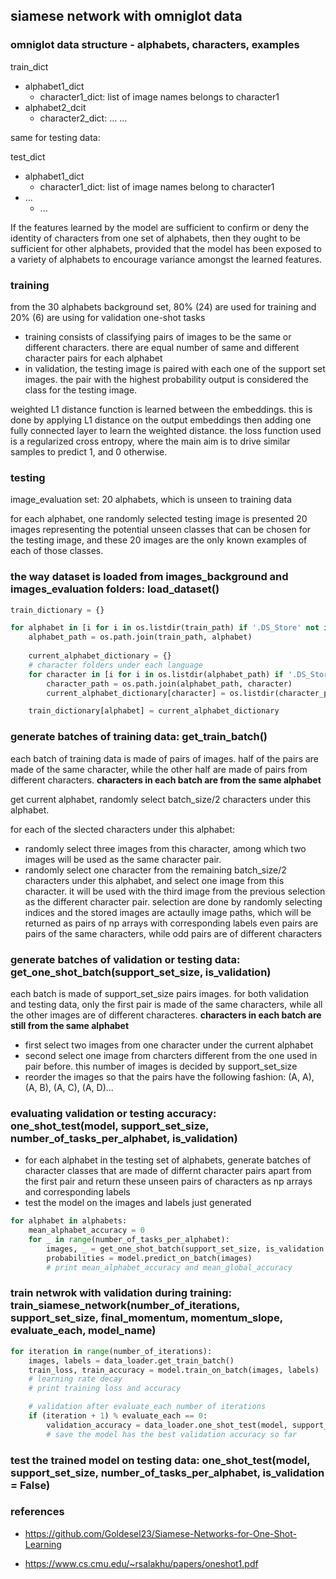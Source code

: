 ## siamese network with omniglot data 



### omniglot data structure - alphabets, characters, examples 

train_dict
  - alphabet1_dict
    - character1_dict: list of image names belongs to character1
  - alphabet2_dcit
    - character2_dict: ...
    ...

same for testing data:

test_dict
  - alphabet1_dict 
    - character1_dict: list of image names belong to character1
  - ...
    - ...

If the features learned by the model are sufficient to confirm or deny the identity of characters from one set of alphabets, then they ought to be sufficient for other alphabets, provided that the model has been exposed to a variety of alphabets to encourage variance amongst the learned features.



### training
from the 30 alphabets background set, 80% (24) are used for training and 20% (6) are using for validation one-shot tasks

- training consists of classifying pairs of images to be the same or different characters. there are equal number of same and different character pairs for each alphabet
- in validation, the testing image is paired with each one of the support set images. the pair with the highest probability output is considered the class for the testing image.

weighted L1 distance function is learned between the embeddings. this is done by applying L1 distance on the output embeddings then adding one fully connected layer to learn the weighted distance. the loss function used is a regularized cross entropy, where the main aim is to drive similar samples to predict 1, and 0 otherwise. 



### testing
image_evaluation set: 20 alphabets, which is unseen to training data

for each alphabet, one randomly selected testing image is presented 20 images representing the potential unseen classes that can be chosen for the testing image, and these 20 images are the only known examples of each of those classes. 



### the way dataset is loaded from images_background and images_evaluation folders: load_dataset()
```python
train_dictionary = {}

for alphabet in [i for i in os.listdir(train_path) if '.DS_Store' not in i]:
    alphabet_path = os.path.join(train_path, alphabet)
    
    current_alphabet_dictionary = {}
    # character folders under each language 
    for character in [i for i in os.listdir(alphabet_path) if '.DS_Store' not in i]:
        character_path = os.path.join(alphabet_path, character)
        current_alphabet_dictionary[character] = os.listdir(character_path)

    train_dictionary[alphabet] = current_alphabet_dictionary
```



### generate batches of training data: get_train_batch()

each batch of training data is made of pairs of images. half of the pairs are made of the same character, while the other half are made of pairs from different characters. **characters in each batch are from the same alphabet**

get current alphabet, randomly select batch_size/2 characters under this alphabet. 

for each of the slected characters under this alphabet:
 - randomly select three images from this character, among which two images will be used as the same character pair.
 - randomly select one character from the remaining batch_size/2 characters under this alphabet, and select one image from this character. it will be used with the third image from the previous selection as the different character pair.
selection are done by randomly selecting indices and the stored images are actaully image paths, which will be returned as pairs of np arrays with corresponding labels 
even pairs are pairs of the same characters, while odd pairs are of different characters 



### generate batches of validation or testing data: get_one_shot_batch(support_set_size, is_validation)

each batch is made of support_set_size pairs images. for both validation and testing data, only the first pair is made of the same characters, while all the other images are of different characteres. **characters in each batch are still from the same alphabet**

- first select two images from one character under the current alphabet
- second select one image from charcters different from the one used in pair before. this number of images is decided by support_set_size
- reorder the images so that the pairs have the following fashion: (A, A), (A, B), (A, C), (A, D)...



### evaluating validation or testing accuracy: one_shot_test(model, support_set_size, number_of_tasks_per_alphabet, is_validation)

 - for each alphabet in the testing set of alphabets, generate batches of character classes that are made of differnt character pairs apart from the first pair and return these unseen pairs of characters as np arrays and corresponding labels 
 - test the model on the images and labels just generated

```python
for alphabet in alphabets:
    mean_alphabet_accuracy = 0
    for _ in range(number_of_tasks_per_alphabet):
        images, _ = get_one_shot_batch(support_set_size, is_validation = is_validation)
        probabilities = model.predict_on_batch(images)
        # print mean_alphabet_accuracy and mean_global_accuracy
```



### train netwrok with validation during training: train_siamese_network(number_of_iterations, support_set_size, final_momentum, momentum_slope, evaluate_each, model_name)

```python
for iteration in range(number_of_iterations):
    images, labels = data_loader.get_train_batch()
    train_loss, train_accuracy = model.train_on_batch(images, labels)
    # learning rate decay
    # print training loss and accuracy

    # validation after evaluate_each number of iterations
    if (iteration + 1) % evaluate_each == 0:
        validation_accuracy = data_loader.one_shot_test(model, support_set_size, number_of_runs_per_alphabet, is_validation = True)
        # save the model has the best validation accuracy so far
```



### test the trained model on testing data: one_shot_test(model, support_set_size, number_of_tasks_per_alphabet, is_validation = False)



### references 
- https://github.com/Goldesel23/Siamese-Networks-for-One-Shot-Learning

- https://www.cs.cmu.edu/~rsalakhu/papers/oneshot1.pdf

